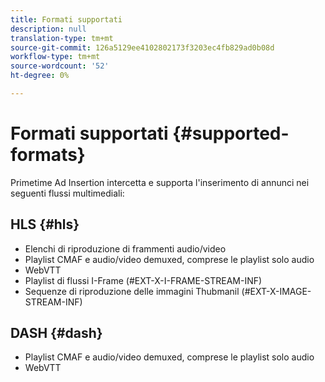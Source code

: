```yaml
---
title: Formati supportati
description: null
translation-type: tm+mt
source-git-commit: 126a5129ee4102802173f3203ec4fb829ad0b08d
workflow-type: tm+mt
source-wordcount: '52'
ht-degree: 0%

---
```



# Formati supportati {#supported-formats}

Primetime  Ad Insertion intercetta e supporta l&#39;inserimento di annunci nei seguenti flussi multimediali:

## HLS {#hls}

- Elenchi di riproduzione di frammenti audio/video
- Playlist CMAF e audio/video demuxed, comprese le playlist solo audio
- WebVTT
- Playlist di flussi I-Frame (#EXT-X-I-FRAME-STREAM-INF)
- Sequenze di riproduzione delle immagini Thubmanil (#EXT-X-IMAGE-STREAM-INF)

## DASH {#dash}

- Playlist CMAF e audio/video demuxed, comprese le playlist solo audio
- WebVTT
